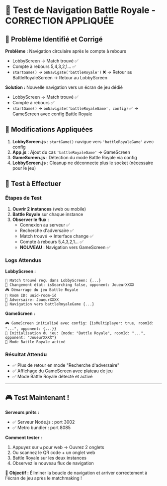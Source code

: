 # 🎯 Test de Navigation Battle Royale - CORRECTION APPLIQUÉE

## 🔧 Problème Identifié et Corrigé

**Problème :** Navigation circulaire après le compte à rebours
- LobbyScreen → Match trouvé ✅ 
- Compte à rebours 5,4,3,2,1... ✅
- `startGame()` → `onNavigate('battleRoyale')` ❌ → Retour au BattleRoyaleScreen → Retour au LobbyScreen

**Solution :** Nouvelle navigation vers un écran de jeu dédié
- LobbyScreen → Match trouvé ✅
- Compte à rebours ✅  
- `startGame()` → `onNavigate('battleRoyaleGame', config)` ✅ → GameScreen avec config Battle Royale

## 🚀 Modifications Appliquées

1. **LobbyScreen.js** : `startGame()` navigue vers `'battleRoyaleGame'` avec config
2. **App.js** : Ajout du cas `'battleRoyaleGame'` → GameScreen
3. **GameScreen.js** : Détection du mode Battle Royale via config
4. **LobbyScreen.js** : Cleanup ne déconnecte plus le socket (nécessaire pour le jeu)

## 🧪 Test à Effectuer

### Étapes de Test
1. **Ouvrir 2 instances** (web ou mobile)
2. **Battle Royale** sur chaque instance  
3. **Observer le flux** :
   - Connexion au serveur ✅
   - Recherche d'adversaire ✅
   - Match trouvé → Interface change ✅
   - Compte à rebours 5,4,3,2,1... ✅
   - **NOUVEAU** : Navigation vers GameScreen ✅

### Logs Attendus

**LobbyScreen :**
```
🎉 Match trouvé reçu dans LobbyScreen: {...}
🔄 Changement état: isSearching false, opponent: JoueurXXXX
🎮 Démarrage du jeu Battle Royale
🎯 Room ID: uuid-room-id
👥 Adversaire: JoueurXXXX
📍 Navigation vers battleRoyaleGame {...}
```

**GameScreen :**
```
🎮 GameScreen initialisé avec config: {isMultiplayer: true, roomId: "...", opponent: {...}}
🔧 Initialisation du jeu: {mode: "Battle Royale", roomId: "...", opponent: "JoueurXXXX"}
🎯 Mode Battle Royale activé
```

### Résultat Attendu
- ✅ Plus de retour en mode "Recherche d'adversaire"
- ✅ Affichage du GameScreen avec plateau de jeu
- ✅ Mode Battle Royale détecté et activé

---

## 🎮 Test Maintenant !

**Serveurs prêts :**
- ✅ Serveur Node.js : port 3002  
- ✅ Metro bundler : port 8085

**Comment tester :**
1. Appuyez sur `w` pour web → Ouvrez 2 onglets
2. Ou scannez le QR code + un onglet web
3. Battle Royale sur les deux instances
4. Observez le nouveau flux de navigation

🎯 **Objectif :** Éliminer la boucle de navigation et arriver correctement à l'écran de jeu après le matchmaking !
